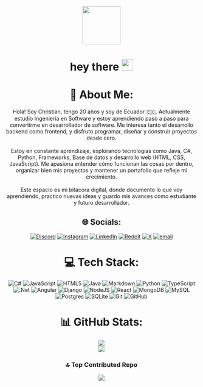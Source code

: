 <div id="header" align="center">
  <img src="https://media.giphy.com/media/v1.Y2lkPTc5MGI3NjExNWlzajNxbWFxc3oxbGh6enluZW50azJ4eGJ6dmlvZmk5NHNzZThzdSZlcD12MV9naWZzX3NlYXJjaCZjdD1n/HzPtbOKyBoBFsK4hyc/giphy.gif" width="100"/>
  <h1>
  hey there
  <img src="https://media.giphy.com/media/hvRJCLFzcasrR4ia7z/giphy.gif" width="30px"/>
  </h1>


# 💫 About Me:
Hola! Soy Christian, tengo 20 años y soy de Ecuador 🇪🇨. Actualmente estudio Ingeniería en Software y estoy aprendiendo paso a paso para convertirme en desarrollador de software. Me interesa tanto el desarrollo backend como frontend, y disfruto programar, diseñar y construir proyectos desde cero.<br><br>Estoy en constante aprendizaje, explorando tecnologías como Java, C#, Python, Frameworks, Base de datos y desarrollo web (HTML, CSS, JavaScript). Me apasiona entender cómo funcionan las cosas por dentro, organizar bien mis proyectos y mantener un portafolio que refleje mi crecimiento.<br><br>Este espacio es mi bitácora digital, donde documento lo que voy aprendiendo, practico nuevas ideas y guardo mis avances como estudiante y futuro desarrollador.


## 🌐 Socials:
[![Discord](https://img.shields.io/badge/Discord-%237289DA.svg?logo=discord&logoColor=white)](https://discord.gg/criss010) [![Instagram](https://img.shields.io/badge/Instagram-%23E4405F.svg?logo=Instagram&logoColor=white)](https://instagram.com/chriss0530) [![LinkedIn](https://img.shields.io/badge/LinkedIn-%230077B5.svg?logo=linkedin&logoColor=white)](https://linkedin.com/in/christian-alarcon-valencia) [![Reddit](https://img.shields.io/badge/Reddit-%23FF4500.svg?logo=Reddit&logoColor=white)](https://reddit.com/user/Different-Risk9214) [![X](https://img.shields.io/badge/X-black.svg?logo=X&logoColor=white)](https://x.com/CRISS3242) [![email](https://img.shields.io/badge/Email-D14836?logo=gmail&logoColor=white)](mailto:cristianalrcon05@gmail.com) 


# 💻 Tech Stack:
![C#](https://img.shields.io/badge/c%23-%23239120.svg?style=plastic&logo=csharp&logoColor=white) ![JavaScript](https://img.shields.io/badge/javascript-%23323330.svg?style=plastic&logo=javascript&logoColor=%23F7DF1E) ![HTML5](https://img.shields.io/badge/html5-%23E34F26.svg?style=plastic&logo=html5&logoColor=white) ![Java](https://img.shields.io/badge/java-%23ED8B00.svg?style=plastic&logo=openjdk&logoColor=white) ![Markdown](https://img.shields.io/badge/markdown-%23000000.svg?style=plastic&logo=markdown&logoColor=white) ![Python](https://img.shields.io/badge/python-3670A0?style=plastic&logo=python&logoColor=ffdd54) ![TypeScript](https://img.shields.io/badge/typescript-%23007ACC.svg?style=plastic&logo=typescript&logoColor=white) ![.Net](https://img.shields.io/badge/.NET-5C2D91?style=plastic&logo=.net&logoColor=white) ![Angular](https://img.shields.io/badge/angular-%23DD0031.svg?style=plastic&logo=angular&logoColor=white) ![Django](https://img.shields.io/badge/django-%23092E20.svg?style=plastic&logo=django&logoColor=white) ![NodeJS](https://img.shields.io/badge/node.js-6DA55F?style=plastic&logo=node.js&logoColor=white) ![React](https://img.shields.io/badge/react-%2320232a.svg?style=plastic&logo=react&logoColor=%2361DAFB) ![MongoDB](https://img.shields.io/badge/MongoDB-%234ea94b.svg?style=plastic&logo=mongodb&logoColor=white) ![MySQL](https://img.shields.io/badge/mysql-4479A1.svg?style=plastic&logo=mysql&logoColor=white) ![Postgres](https://img.shields.io/badge/postgres-%23316192.svg?style=plastic&logo=postgresql&logoColor=white) ![SQLite](https://img.shields.io/badge/sqlite-%2307405e.svg?style=plastic&logo=sqlite&logoColor=white) ![Git](https://img.shields.io/badge/git-%23F05033.svg?style=plastic&logo=git&logoColor=white) ![GitHub](https://img.shields.io/badge/github-%23121011.svg?style=plastic&logo=github&logoColor=white)


# 📊 GitHub Stats:
![](https://github-readme-stats.vercel.app/api?username=Chriss005&theme=dark&hide_border=false&include_all_commits=true&count_private=true)<br/>
![](https://nirzak-streak-stats.vercel.app/?user=Chriss005&theme=dark&hide_border=false)<br/>


### 🔝 Top Contributed Repo
![](https://github-contributor-stats.vercel.app/api?username=Chriss005&limit=5&theme=dark&combine_all_yearly_contributions=true)

<!-- Proudly created with GPRM ( https://gprm.itsvg.in ) -->

